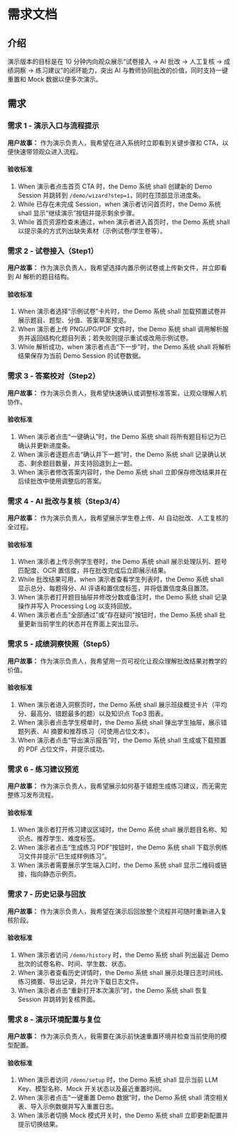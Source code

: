 # 需求文档

## 介绍
演示版本的目标是在 10 分钟内向观众展示“试卷接入 → AI 批改 → 人工复核 → 成绩洞察 → 练习建议”的闭环能力，突出 AI 与教师协同批改的价值，同时支持一键重置和 Mock 数据以便多次演示。

## 需求

### 需求 1 - 演示入口与流程提示

**用户故事：** 作为演示负责人，我希望在进入系统时立即看到关键步骤和 CTA，以便快速带领观众进入流程。

#### 验收标准

1. When 演示者点击首页 CTA 时，the Demo 系统 shall 创建新的 Demo Session 并跳转到 `/demo/wizard?step=1`，同时在顶部显示进度条。
2. While 已存在未完成 Session，when 演示者访问首页时，the Demo 系统 shall 显示“继续演示”按钮并提示剩余步骤。
3. While 首页资源检查未通过，when 演示者进入首页时，the Demo 系统 shall 以提示条的方式列出缺失素材（示例试卷/学生卷等）。

### 需求 2 - 试卷接入（Step1）

**用户故事：** 作为演示负责人，我希望选择内置示例试卷或上传新文件，并立即看到 AI 解析的题目结构。

#### 验收标准

1. When 演示者选择“示例试卷”卡片时，the Demo 系统 shall 加载预置试卷并展示题目、题型、分值、答案草案预览。
2. When 演示者上传 PNG/JPG/PDF 文件时，the Demo 系统 shall 调用解析服务并返回结构化题目列表；若失败则提示重试或改用示例试卷。
3. While 解析成功，when 演示者点击“下一步”时，the Demo 系统 shall 将解析结果保存为当前 Demo Session 的试卷数据。

### 需求 3 - 答案校对（Step2）

**用户故事：** 作为演示负责人，我希望快速确认或调整标准答案，让观众理解人机协作。

#### 验收标准

1. When 演示者点击“一键确认”时，the Demo 系统 shall 将所有题目标记为已确认并更新进度条。
2. When 演示者逐题点击“确认并下一题”时，the Demo 系统 shall 记录确认状态、剩余题目数量，并支持回退到上一题。
3. When 演示者修改答案内容时，the Demo 系统 shall 立即保存修改结果并在后续批改中使用调整后的答案。

### 需求 4 - AI 批改与复核（Step3/4）

**用户故事：** 作为演示负责人，我希望展示学生卷上传、AI 自动批改、人工复核的全过程。

#### 验收标准

1. When 演示者上传示例学生卷时，the Demo 系统 shall 展示处理队列、题号匹配度、OCR 置信度，并在批改完成后立即展示结果。
2. While 批改结果可用，when 演示者查看学生列表时，the Demo 系统 shall 显示总分、每题得分、AI 评语和置信度标签，并将低置信度条目置顶。
3. When 演示者打开题目抽屉并修改分数或备注时，the Demo 系统 shall 记录操作并写入 Processing Log 以支持回放。
4. When 演示者点击“全部通过”或“存在疑问”按钮时，the Demo 系统 shall 批量更新当前学生的状态并在界面上突出显示。

### 需求 5 - 成绩洞察快照（Step5）

**用户故事：** 作为演示负责人，我希望用一页可视化让观众理解批改结果对教学的价值。

#### 验收标准

1. When 演示者进入洞察页时，the Demo 系统 shall 展示班级概览卡片（平均分、最高分、错题最多的题）以及知识点 Top3 图表。
2. When 演示者点击学生榜单时，the Demo 系统 shall 弹出学生抽屉，展示错题列表、AI 摘要和推荐练习（可使用占位文本）。
3. When 演示者点击“导出演示报告”时，the Demo 系统 shall 生成或下载预置的 PDF 占位文件，并提示成功。

### 需求 6 - 练习建议预览

**用户故事：** 作为演示负责人，我希望展示如何基于错题生成练习建议，而无需完整练习发布流程。

#### 验收标准

1. When 演示者打开练习建议区域时，the Demo 系统 shall 展示题目名称、知识点、推荐学生、难度标签。
2. When 演示者点击“生成练习 PDF”按钮时，the Demo 系统 shall 下载示例练习文件并提示“已生成样例练习”。
3. When 演示者需要展示学生端入口时，the Demo 系统 shall 显示二维码或链接，指向静态示例页。

### 需求 7 - 历史记录与回放

**用户故事：** 作为演示负责人，我希望在演示后回放整个流程并可随时重新进入复核阶段。

#### 验收标准

1. When 演示者访问 `/demo/history` 时，the Demo 系统 shall 列出最近 Demo 批次的试卷名称、时间、学生数、状态。
2. When 演示者查看历史详情时，the Demo 系统 shall 展示处理日志时间线、练习摘要、导出记录，并允许下载日志文件。
3. When 演示者点击“重新打开本次演示”时，the Demo 系统 shall 恢复 Session 并跳转到复核界面。

### 需求 8 - 演示环境配置与复位

**用户故事：** 作为演示负责人，我需要在演示前快速重置环境并检查当前使用的模型配置。

#### 验收标准

1. When 演示者访问 `/demo/setup` 时，the Demo 系统 shall 显示当前 LLM Key、模型名称、Mock 开关状态以及最近重置时间。
2. When 演示者点击“一键重置 Demo 数据”时，the Demo 系统 shall 清空相关表、导入示例数据并写入重置日志。
3. When 演示者切换 Mock 模式开关时，the Demo 系统 shall 立即更新配置并提示切换结果。
